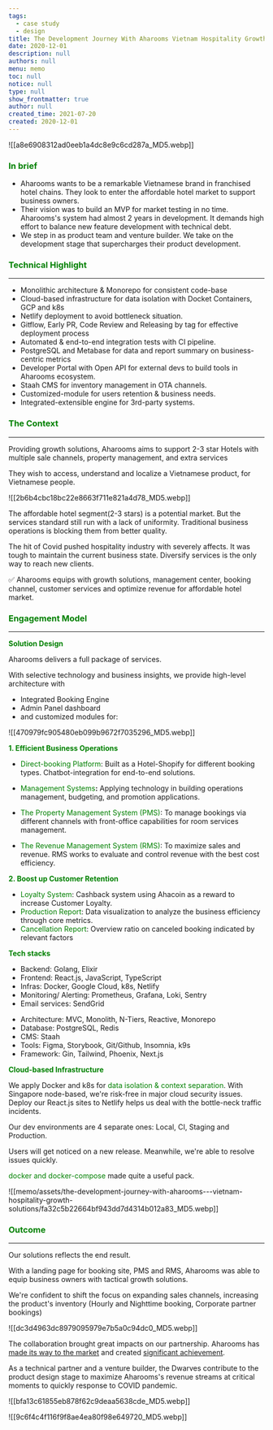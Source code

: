 ```yaml
---
tags: 
  - case study
  - design
title: The Development Journey With Aharooms Vietnam Hospitality Growth Solutions
date: 2020-12-01
description: null
authors: null
menu: memo
toc: null
notice: null
type: null
show_frontmatter: true
author: null
created_time: 2021-07-20
created: 2020-12-01
---
```


![[a8e6908312ad0eeb1a4dc8e9c6cd287a_MD5.webp]]

### <span style='color:green'>In brief</span>

* Aharooms wants to be a remarkable Vietnamese brand in franchised hotel chains. They look to enter the affordable hotel market to support business owners. 
* Their vision was to build an MVP for market testing in no time. Aharooms's system had almost 2 years in development. It demands high effort to balance new feature development with technical debt.
* We step in as product team and venture builder. We take on the development stage that supercharges their product development.

### <span style='color:green'>Technical Highlight</span>

---

* Monolithic architecture & Monorepo for consistent code-base
* Cloud-based infrastructure for data isolation with Docket Containers, GCP and k8s
* Netlify deployment to avoid bottleneck situation.
* Gitflow, Early PR, Code Review and Releasing by tag for effective deployment process
* Automated & end-to-end integration tests with CI pipeline.
* PostgreSQL and Metabase for data and report summary on business-centric metrics
* Developer Portal with Open API for external devs to build tools in Aharooms ecosystem.
* Staah CMS for inventory management in OTA channels.
* Customized-module for users retention & business needs.
* Integrated-extensible engine for 3rd-party systems.

### <span style='color:green'>The Context</span>

---

<!-- column_list 66ed5082-0891-41d7-9895-2ff1f0c7250a -->

<!-- column c322b9cf-81f1-4c67-843e-34a9fa24f9c6 -->

Providing growth solutions, Aharooms aims to support 2-3 star Hotels with multiple sale channels, property management, and extra services

They wish to access, understand and localize a Vietnamese product, for Vietnamese people.

<!-- column a295822b-66b2-4b70-aa77-c859fef5bdc7 -->

![[2b6b4cbc18bc22e8663f711e821a4d78_MD5.webp]]


The affordable hotel segment(2-3 stars) is a potential market. But the services standard still run with  a lack of uniformity. Traditional business operations is blocking them from better quality. 

The hit of Covid pushed hospitality industry with severely affects. It was tough to maintain the current business state. Diversify services is the only way to reach new clients. 


✅ Aharooms equips with growth solutions, management center, booking channel, customer services and optimize revenue for affordable hotel market. 


### <span style='color:green'>Engagement Model</span>

---

<span style='color:green'>**Solution Design**</span>

<!-- column_list 43ecc2fe-c8df-47d2-bc47-147d19165b31 -->

<!-- column b0a99936-9095-4fc9-a912-2029a787104a -->

Aharooms delivers a full package of services. 

With selective technology and business insights, we provide high-level architecture with 

* Integrated Booking Engine
* Admin Panel dashboard 
* and customized modules for:

<!-- column 82d521de-f2be-430c-a706-f7c58b1df910 -->

![[470979fc905480eb099b9672f7035296_MD5.webp]]

<span style='color:green'>**1. Efficient Business Operations**</span>

<!-- column_list f3f7a444-ee31-4a35-9d6e-f979e1ee9b48 -->

<!-- column a7cdae4f-90c9-42f8-a67d-2f5e184b8bf9 -->

* <span style='color:green'>Direct-booking Platform</span>: Built as a Hotel-Shopify for different booking types. Chatbot-integration for end-to-end solutions.

<!-- column 23ddfb16-9c86-4433-843c-a72b2834ab3f -->

* <span style='color:green'>Management Systems</span>**:** Applying technology in building operations management, budgeting, and promotion applications.

<!-- column_list 4aa18f4f-7c38-4876-8a53-e4490023bb55 -->

<!-- column 5050a1b7-9ad3-4a24-87cd-bea8d2e0ded1 -->

* <span style='color:green'>The Property Management System (PMS)</span>: To manage bookings via different channels with front-office capabilities for room services management. 

<!-- column 5055ce3f-7391-4c86-bdc6-5af7048e61d8 -->

* <span style='color:green'>The Revenue Management System (RMS)</span>: To maximize sales and revenue.  RMS works to evaluate and control revenue with the best cost efficiency.

<span style='color:green'>**2. Boost up Customer Retention**</span>

* <span style='color:green'>Loyalty System</span>: Cashback system using Ahacoin as a reward to increase Customer Loyalty.
* <span style='color:green'>Production Report</span>: Data visualization to analyze the business efficiency through core metrics.
* <span style='color:green'>Cancellation Report</span>: Overview ratio on canceled booking indicated by relevant factors

<span style='color:green'>**Tech stacks**</span>

<!-- column_list 57de88d5-1392-47e7-b24c-5de8d6943b33 -->

<!-- column ea50b07e-c434-41cb-be2e-8734abc62a19 -->

* Backend: Golang, Elixir
* Frontend: React.js, JavaScript, TypeScript
* Infras: Docker, Google Cloud, k8s, Netlify
* Monitoring/ Alerting: Prometheus, Grafana, Loki, Sentry
* Email services: SendGrid

<!-- column 4ff6b1e9-35be-4ef4-b926-c47467cd8fbd -->

* Architecture: MVC, Monolith, N-Tiers, Reactive, Monorepo
* Database: PostgreSQL, Redis
* CMS: Staah
* Tools: Figma, Storybook, Git/Github, Insomnia, k9s
* Framework: Gin, Tailwind, Phoenix, Next.js

<span style='color:green'>**Cloud-based Infrastructure**</span>

We apply Docker and k8s for <span style='color:green'>data isolation & context separation</span>. With Singapore node-based, we're risk-free in major cloud security issues. Deploy our React.js sites to Netlify helps us deal with the bottle-neck traffic incidents.

<!-- column_list 57e50581-2ada-45a4-8bca-2412d3f41593 -->

<!-- column 70b74f2d-4f44-4b4d-949a-d3af07f21099 -->

Our dev environments are 4 separate ones: Local, CI, Staging and Production. 

Users will get noticed on a new release. Meanwhile, we're able to resolve issues quickly. 

<span style='color:green'>docker and docker-compose</span> made quite a useful pack. 

<!-- column 9e28bd1a-41db-4178-8ef1-3cd31300a46a -->

![[memo/assets/the-development-journey-with-aharooms---vietnam-hospitality-growth-solutions/fa32c5b22664bf943dd7d4314b012a83_MD5.webp]]


### <span style='color:green'>Outcome</span>

---

<!-- column_list 84b3b008-e12b-4e37-9c7e-4e2753c82aab -->

<!-- column 9f1820cb-c159-42de-bddb-ce894a3ceb41 -->

Our solutions reflects the end result. 

With a landing page for booking site, PMS and RMS, Aharooms was able to equip business owners with tactical growth solutions. 

We're confident to shift the focus on expanding sales channels, increasing the product's inventory (Hourly and Nighttime booking, Corporate partner bookings)

<!-- column 28fe66a5-8f0a-46a2-8223-d7e53d8d5a62 -->

![[dc3d4963dc8979095979e7b5a0c94dc0_MD5.webp]]

The collaboration brought great impacts on our partnership. Aharooms has <span style='color:green'>[made its way to the market](https://doanhnghiep.quocgiakhoinghiep.vn/en/doanhnghiep/aharooms/)</span> and created <span style='color:green'>[significant achievement](https://baodautu.vn/doanh-nhan-ngo-duc-nguyen-ceo-aharooms-giac-mo-chuoi-khach-san-dai-ca-thap-ky-d115045.html)</span>.

As a technical partner and a venture builder, the Dwarves contribute to the product design stage to maximize Aharooms's revenue streams at critical moments to quickly response to COVID pandemic.


<!-- column_list 0678e5ef-8651-4c0b-aade-be459f9da6e0 -->

<!-- column 5ad3de1b-f26d-4988-8373-12b4576d32d1 -->

![[bfa13c61855eb878f62c9deaa5638cde_MD5.webp]]

<!-- column 12f9232a-81fb-444c-a934-81ce71a35072 -->

![[9c6f4c4f116f9f8ae4ea80f98e649720_MD5.webp]]
